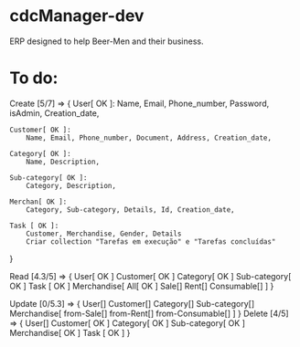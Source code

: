 # cdcManager-dev
ERP designed to help Beer-Men and their business.

# To do:
Create [5/7] => {
	User[ OK ]:
		Name, Email, Phone_number, Password, isAdmin, Creation_date,

	Customer[ OK ]:
		Name, Email, Phone_number, Document, Address, Creation_date,

	Category[ OK ]:
		Name, Description,

	Sub-category[ OK ]:
		Category, Description,

	Merchan[ OK ]:
		Category, Sub-category, Details, Id, Creation_date,

	Task [ OK ]:
		Customer, Merchandise, Gender, Details
		Criar collection "Tarefas em execução" e "Tarefas concluídas"
}

Read [4.3/5] => {
	User[ OK ]
	Customer[ OK ]
	Category[ OK ]
	Sub-category[ OK ]
	Task [ OK ]
	Merchandise[
		All[ OK ]
		Sale[]
		Rent[]
		Consumable[]
	]
}

Update [0/5.3] => {
	User[]
	Customer[]
	Category[]
	Sub-category[]
	Merchandise[
		from-Sale[]
		from-Rent[]
		from-Consumable[]
	]
}
Delete [4/5] => {
	User[]
	Customer[ OK ]
	Category[ OK ]
	Sub-category[ OK ]
	Merchandise[ OK ]
	Task [ OK ]
}
